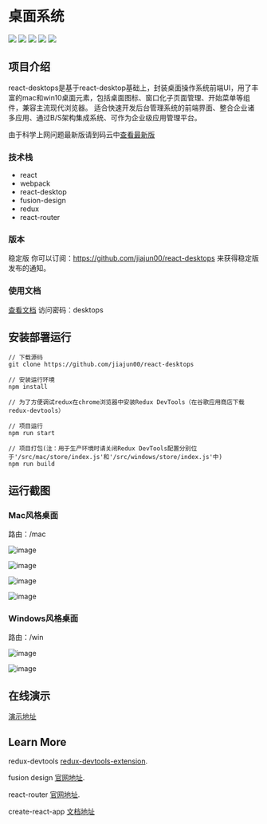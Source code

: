 # 桌面系统
![](https://img.shields.io/badge/react_desktops-0.3.2-green.svg)
![](https://img.shields.io/badge/build-passing-yellow.svg)
![](https://img.shields.io/badge/language-javascript-red.svg)
![](https://img.shields.io/badge/license-MIT-000000.svg)
![](https://img.shields.io/badge/ECMAScipt-6-orange.svg)

## 项目介绍
react-desktops是基于react-desktop基础上，封装桌面操作系统前端UI，用了丰富的mac和win10桌面元素，包括桌面图标、窗口化子页面管理、开始菜单等组件，兼容主流现代浏览器。
适合快速开发后台管理系统的前端界面、整合企业诸多应用、通过B/S架构集成系统、可作为企业级应用管理平台。

由于科学上网问题最新版请到码云中[查看最新版](https://gitee.com/jiajun000/react-desktops)

### 技术栈
- react
- webpack
- react-desktop
- fusion-design
- redux
- react-router

### 版本
稳定版 
你可以订阅：https://github.com/jiajun00/react-desktops 来获得稳定版发布的通知。

### 使用文档
[查看文档](http://showdoc.qqxio.cn/web/#/1?page_id=1)
访问密码：desktops

## 安装部署运行
```
// 下载源码
git clone https://github.com/jiajun00/react-desktops

// 安装运行环境
npm install

// 为了方便调试redux在chrome浏览器中安装Redux DevTools（在谷歌应用商店下载redux-devtools）

// 项目运行
npm run start

// 项目打包(注：用于生产环境时请关闭Redux DevTools配置分别位于'/src/mac/store/index.js'和'/src/windows/store/index.js'中)
npm run build
```

## 运行截图
### Mac风格桌面
路由：/mac

![image](https://react-desktop.oss-cn-shenzhen.aliyuncs.com/demo/mac-home.png)

![image](https://react-desktop.oss-cn-shenzhen.aliyuncs.com/demo/mac-finder-file.png)

![image](https://react-desktop.oss-cn-shenzhen.aliyuncs.com/demo/mac-finder-list.png)

![image](https://react-desktop.oss-cn-shenzhen.aliyuncs.com/demo/mac-lanpach.png)


### Windows风格桌面
路由：/win

![image](https://react-desktop.oss-cn-shenzhen.aliyuncs.com/demo/win-home.png)

![image](https://react-desktop.oss-cn-shenzhen.aliyuncs.com/demo/win-system.png)

## 在线演示
[演示地址](http://desk.qqxio.cn)

## Learn More

redux-devtools [redux-devtools-extension](https://github.com/zalmoxisus/redux-devtools-extension).

fusion design [官网地址](https://fusion.design/).

react-router [官网地址](https://reacttraining.com/react-router/web/guides/quick-start).

create-react-app [文档地址](https://www.html.cn/create-react-app/docs/documentation-intro/)
